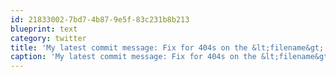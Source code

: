 ```yaml
---
id: 21833002-7bd7-4b87-9e5f-83c231b8b213
blueprint: text
category: twitter
title: 'My latest commit message: Fix for 404s on the &lt;filename&gt; resulting in 404s for users #LeTired'
caption: 'My latest commit message: Fix for 404s on the &lt;filename&gt; resulting in 404s for users <span class="hashtag hashtag_local">#<a href="http://tweettemp.darylchymko.ca/?tag=letired">LeTired</a>'
---
```

